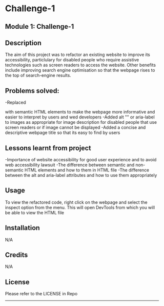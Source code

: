 # Challenge-1
## Module 1: Challenge-1

## Description

The aim of this project was to refactor an existing website to improve its accessibility, particlulary for disabled people who require assistive technologies such as screen readers to access the website. Other benefits include improving search engine optimisation so that the webpage rises to the top of search-engine results.

## Problems solved:

-Replaced <div> with semantic HTML elements to make the webpage more informative and easier to interpret by users and wed developers
-Added alt "" or aria-label to images as appropriate for image description for disabled people that use screen readers or if image cannot be displayed
-Added a concise and descriptive webpage title so that its easy to find by users

## Lessons learnt from project

-Importance of website accessibility for good user experience and to avoid web accessibility lawsuit
-The difference between semantic and non-semantic HTML elements and how to them in HTML file
-The difference between the alt and aria-label attributes and how to use them appropriately

## Usage

To view the refactored code, right click on the webpage and select the inspect option from the menu. This will open DevTools from which you will be able to view the HTML file 

## Installation

N/A

## Credits

N/A

## License

Please refer to the LICENSE in Repo

---
